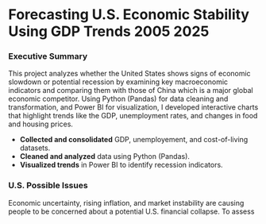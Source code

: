 # Forecasting U.S. Economic Stability Using GDP Trends 2005 2025
### Executive Summary
This project analyzes whether the United States shows signs of economic slowdown or potential recession by examining key macroeconomic indicators and comparing them with those of China which is a major global economic competitor. Using Python (Pandas) for data cleaning and transformation, and Power BI for visualization, I developed interactive charts that highlight trends like the GDP, unemployment rates, and changes in food and housing prices.
- **Collected and consolidated** GDP, unemployement, and cost-of-living datasets.
- **Cleaned and analyzed** data using Python (Pandas).
- **Visualized trends** in Power BI to identify recession indicators.

### U.S. Possible Issues
Economic uncertainty, rising inflation, and market instability are causing people to be concerned about a potential U.S. financial collapse. To assess 
